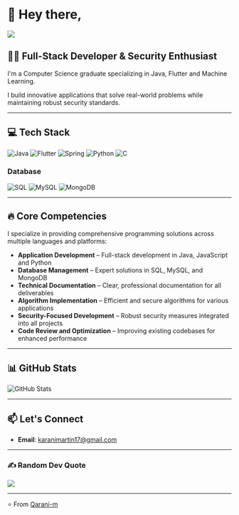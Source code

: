 # 👋 Hey there, 

[![](https://visitcount.itsvg.in/api?id=Qarani-m&label=Profile%20Views&color=5&pretty=false)](https://visitcount.itsvg.in)

## 👨‍💻 Full-Stack Developer & Security Enthusiast

I'm a Computer Science graduate specializing in Java, Flutter and Machine Learning. 

I build innovative applications that solve real-world problems while maintaining robust security standards.

---

## 💻 Tech Stack

![Java](https://img.shields.io/badge/Java-007396?style=for-the-badge&logo=java&logoColor=white)
![Flutter](https://img.shields.io/badge/Flutter-02569B?style=for-the-badge&logo=flutter&logoColor=white)
![Spring](https://img.shields.io/badge/Spring-%236DB33F?style=for-the-badge&logo=spring&logoColor=white)
![Python](https://img.shields.io/badge/Python-3776AB?style=for-the-badge&logo=python&logoColor=white)
![C](https://img.shields.io/badge/C-777BB4?style=for-the-badge&logo=&logoColor=white)

### Database
![SQL](https://img.shields.io/badge/SQL-4479A1?style=for-the-badge&logo=postgresql&logoColor=white)
![MySQL](https://img.shields.io/badge/MySQL-4479A1?style=for-the-badge&logo=mysql&logoColor=white)
![MongoDB](https://img.shields.io/badge/MongoDB-47A248?style=for-the-badge&logo=mongodb&logoColor=white)


---

## 🔥 Core Competencies

I specialize in providing comprehensive programming solutions across multiple languages and platforms:

- **Application Development** – Full-stack development in Java, JavaScript and Python  
- **Database Management** – Expert solutions in SQL, MySQL, and MongoDB  
- **Technical Documentation** – Clear, professional documentation for all deliverables  
- **Algorithm Implementation** – Efficient and secure algorithms for various applications  
- **Security-Focused Development** – Robust security measures integrated into all projects  
- **Code Review and Optimization** – Improving existing codebases for enhanced performance  


---

## 📊 GitHub Stats

![GitHub Stats](https://github-readme-stats.vercel.app/api?username=Qarani-m&show_icons=true&theme=radical)

---

## 📫 Let's Connect

- **Email**: karanimartin17@gmail.com

---

### ✍️ Random Dev Quote
![](https://quotes-github-readme.vercel.app/api?type=horizontal&theme=radical)

---

⭐️ From [Qarani-m](https://github.com/Qarani-m)
